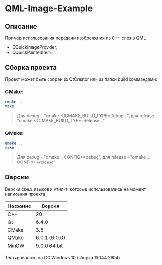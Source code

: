 # QML-Image-Example

## Описание

Пример использования передачи изображения из C++ слоя в QML:
 - QQuickImageProvider;
 - QQuickPaintedItem.

## Сборка проекта

Проект может быть собран из QtCreator или из папки build коммандами:

### CMake:

```bash
cmake ..
make
```
> Для debug - "cmake -DCMAKE_BUILD_TYPE=Debug ..", для release - "cmake -DCMAKE_BUILD_TYPE=Release .."

### QMake:

```bash
qmake ..
make
```
> Для debug - "qmake .. CONFIG+=debug", для release - "qmake .. CONFIG+=release"

## Версии

Версии сред, языков и утилит, которые использовались на момент написания проекта.

| Название   | Версия               |
| -----------|----------------------|
| C++        | 20                   |
| Qt         | 6.4.0                |
| CMake      | 3.5                  |
| QMake      | 6.0.1 (6.0.0)        |
| MinGW      | 9.0.0 64 bit         |

Тестировалось на ОС Windows 10 (сборка 19044.2604)